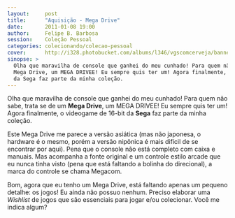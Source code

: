 ```yaml
---
layout:     post
title:      "Aquisição - Mega Drive"
date:       2011-01-08 19:00
author:     Felipe B. Barbosa
session:    Coleção Pessoal
categories: colecionando/colecao-pessoal
cover:      http://i328.photobucket.com/albums/l346/vgscomcerveja/banner3_1_zpsplzx2idj.jpg
sinopse: >
  Olha que maravilha de console que ganhei do meu cunhado! Para quem não sabe, trata se de um
  Mega Drive, um MEGA DRIVEE! Eu sempre quis ter um! Agora finalmente, o videogame de 16-bit
  da Sega faz parte da minha coleção.
---
```

Olha que maravilha de console que ganhei do meu cunhado! Para quem não sabe, trata se de um
**Mega Drive**, um MEGA DRIVEE! Eu sempre quis ter um! Agora finalmente, o videogame de 16-bit
da **Sega** faz parte da minha coleção.

Este Mega Drive me parece a versão asiática (mas não japonesa, o hardware é o mesmo, porém a
versão nipônica é mais difícil de se encontrar por aqui). Pena que o console não está completo
com caixa e manuais. Mas acompanha a fonte original e um controle estilo arcade que eu nunca tinha
visto (pena que está faltando a bolinha do direcional), a marca do controle se chama Megacom.

Bom, agora que eu tenho um Mega Drive, está faltando apenas um pequeno detalhe: os jogos! Eu ainda
não possuo nenhum. Preciso elaborar uma *Wishlist* de jogos que são essenciais para jogar e/ou
colecionar. Você me indica algum?
